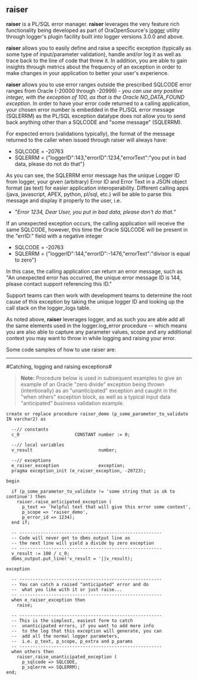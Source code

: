 ## raiser ##



**raiser** is a PL/SQL error manager.  **raiser** leverages the very feature rich functionality being developed as part of OraOpenSource's [logger](https://github.com/OraOpenSource/Logger "logger") utility through logger's plugin facility built into logger versions 3.0.0 and above.

**raiser** allows you to easily define and raise a specific exception (typically as some type of input/parameter validation), handle and/or log it as well as trace back to the line of code that threw it.  In addition, you are able to gain insights through metrics about the frequency of an exception in order to make changes in your application to better your user's experience.

**raiser** allows you to use error ranges outside the prescribed SQLCODE error ranges from Oracle (-20000 through -20999) - *you can use any positive integer, with the exception of 100, as that is the Oracle NO_DATA_FOUND exception*.  In order to have your error code returned to a calling application, your chosen error number is embedded in the PL/SQL error message (SQLERRM) as the PL/SQL exception datatype does not allow you to send back anything other than a SQLCODE and "some message" (SQLERRM).  

For expected errors (validations typically), the format of the message returned to the caller when issued through raiser will always have:

 - SQLCODE = -20763
 - SQLERRM = {"loggerID":143,"errorID":1234,"errorText":"you put in bad data, please do not do that"}

As you can see, the SQLERRM error message has the unique Logger ID from logger, your given (arbitrary) Error ID and Error Text in a JSON object format (as text) for easier application interoperability.  Different calling apps (java, javascript, APEX, python, pl/sql, etc.) will be able to parse this message and display it properly to the user, i.e.

 - "*Error 1234, Dear User, you put in bad data, please don't do that.*"

If an unexpected exception occurs, the calling application will receive the same SQLCODE, however, this time the Oracle SQLCODE will be present in the "errID:" field with a negative integer 

 - SQLCODE = -20763
 - SQLERRM = {"loggerID":144,"errorID":-1476,"errorText":"divisor is equal to zero"}

In this case, the calling application can return an error message, such as "An unexpected error has occurred, the unique error message ID is 144, please contact support referencing this ID."

Support teams can then work with development teams to determine the root cause of this exception by taking the unique logger ID and looking up the call stack on the logger_logs table.

As noted above, **raiser** leverages logger, and as such you are able add all the same elements used in the logger.log_error procedure -- which means you are also able to capture any parameter values, scope and any additional context you may want to throw in while logging and raising your error.

Some code samples of how to use raiser are:

----------
#Catching, logging and raising exceptions#

> **Note:** Procedure below is used in subsequent examples to give an example of an Oracle "zero divide" exception being thrown (intentionally) as an "unanticipated" exception and caught in the "when others" exception block, as well as a typical input data "anticipated" business validation example.

``` plsql
create or replace procedure raiser_demo (p_some_parameter_to_validate IN varchar2) as

  --// constants
  c_0                     CONSTANT number := 0;

  --// local variables
  v_result                         number;

  --// exceptions
  e_raiser_exception               exception;
  pragma exception_init (e_raiser_exception, -20723);

begin

  if (p_some_parameter_to_validate != 'some string that is ok to continue') then
    raiser.raise_anticipated_exception (
      p_text => 'helpful text that will give this error some context',
      p_scope => 'raiser_demo',
      p_error_id => 1234);
  end if;

  -- ------------------------------------------------------
  -- Code will never get to dbms_output line as 
  -- the next line will yield a divide by zero exception
  -- ------------------------------------------------------
  v_result := 100 / c_0;
  dbms_output.put_line('v_result = '||v_result);

exception

  -- ------------------------------------------------------
  -- You can catch a raised "anticipated" error and do 
  --  what you like with it or just raise...
  -- ------------------------------------------------------
  when e_raiser_exception then
    raise;

  -- ------------------------------------------------------
  -- This is the simplest, easiest form to catch 
  --  unanticipated errors, if you want to add more info
  --  to the log that this exception will generate, you can
  --  add all the normal logger parameters,
  --  i.e. p_text, p_scope, p_extra and p_params
  -- ------------------------------------------------------
  when others then
    raiser.raise_unanticipated_exception (
      p_sqlcode => SQLCODE,
      p_sqlerrm => SQLERRM);
end;
```

